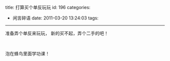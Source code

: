title: 打算买个单反玩玩
id: 196
categories:
  - 闲言碎语
date: 2011-03-20 13:24:03
tags:
---

准备弄个单反来玩玩， 新的买不起，弄个二手的吧！

</br>

泡在蜂鸟里面学功课！